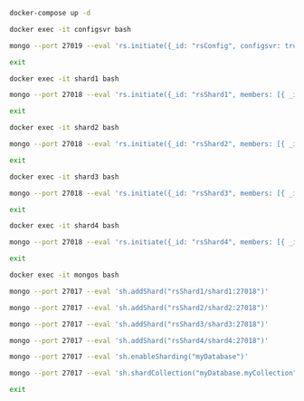 ```sh
docker-compose up -d
```

```sh
docker exec -it configsvr bash
```

```sh
mongo --port 27019 --eval 'rs.initiate({_id: "rsConfig", configsvr: true, members: [{ _id : 0, host : "configsvr:27019" }]})'
```

```sh
exit
```

```sh
docker exec -it shard1 bash
```

```sh
mongo --port 27018 --eval 'rs.initiate({_id: "rsShard1", members: [{ _id: 0, host: "mongod1:27018" }, { _id: 1, host: "mongod2:27018" }, { _id: 2, host: "mongod3:27018" }]})'
```

```sh
exit
```

```sh
docker exec -it shard2 bash
```

```sh
mongo --port 27018 --eval 'rs.initiate({_id: "rsShard2", members: [{ _id : 0, host : "shard2:27018" }]})'
```

```sh
exit
```

```sh
docker exec -it shard3 bash
```

```sh
mongo --port 27018 --eval 'rs.initiate({_id: "rsShard3", members: [{ _id : 0, host : "shard3:27018" }]})'
```

```sh
exit
```

```sh
docker exec -it shard4 bash
```

```sh
mongo --port 27018 --eval 'rs.initiate({_id: "rsShard4", members: [{ _id : 0, host : "shard4:27018" }]})'
```

```sh
exit
```

```sh
docker exec -it mongos bash
```

```sh
mongo --port 27017 --eval 'sh.addShard("rsShard1/shard1:27018")'
```

```sh
mongo --port 27017 --eval 'sh.addShard("rsShard2/shard2:27018")'
```

```sh
mongo --port 27017 --eval 'sh.addShard("rsShard3/shard3:27018")'
```

```sh
mongo --port 27017 --eval 'sh.addShard("rsShard4/shard4:27018")'
```

```sh
mongo --port 27017 --eval 'sh.enableSharding("myDatabase")'
```

```sh
mongo --port 27017 --eval 'sh.shardCollection("myDatabase.myCollection", { "Country_code": 1 })'
```

```sh
exit
```